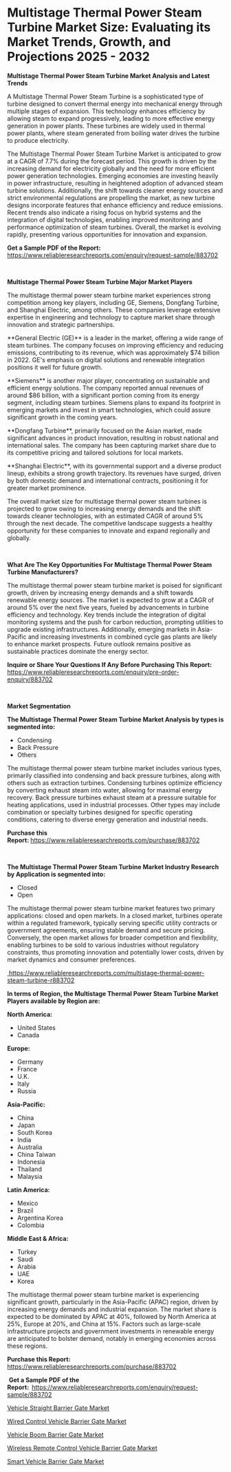 <p><h1>Multistage Thermal Power Steam Turbine Market Size: Evaluating its Market Trends, Growth, and Projections 2025 - 2032</h1></p><p><strong>Multistage Thermal Power Steam Turbine Market Analysis and Latest Trends</strong></p>
<p><p>A Multistage Thermal Power Steam Turbine is a sophisticated type of turbine designed to convert thermal energy into mechanical energy through multiple stages of expansion. This technology enhances efficiency by allowing steam to expand progressively, leading to more effective energy generation in power plants. These turbines are widely used in thermal power plants, where steam generated from boiling water drives the turbine to produce electricity.</p><p>The Multistage Thermal Power Steam Turbine Market is anticipated to grow at a CAGR of 7.7% during the forecast period. This growth is driven by the increasing demand for electricity globally and the need for more efficient power generation technologies. Emerging economies are investing heavily in power infrastructure, resulting in heightened adoption of advanced steam turbine solutions. Additionally, the shift towards cleaner energy sources and strict environmental regulations are propelling the market, as new turbine designs incorporate features that enhance efficiency and reduce emissions. Recent trends also indicate a rising focus on hybrid systems and the integration of digital technologies, enabling improved monitoring and performance optimization of steam turbines. Overall, the market is evolving rapidly, presenting various opportunities for innovation and expansion.</p></p>
<p><strong>Get a Sample PDF of the Report:&nbsp;</strong> <a href="https://www.reliableresearchreports.com/enquiry/request-sample/883702?utm_campaign=114&utm_medium=2&utm_source=Github&utm_content=ia&utm_term=24022025&utm_id=multistage-thermal-power-steam-turbine">https://www.reliableresearchreports.com/enquiry/request-sample/883702</a></p>
<p>&nbsp;</p>
<p><strong>Multistage Thermal Power Steam Turbine Major Market Players</strong></p>
<p><p>The multistage thermal power steam turbine market experiences strong competition among key players, including GE, Siemens, Dongfang Turbine, and Shanghai Electric, among others. These companies leverage extensive expertise in engineering and technology to capture market share through innovation and strategic partnerships.</p><p>**General Electric (GE)** is a leader in the market, offering a wide range of steam turbines. The company focuses on improving efficiency and reducing emissions, contributing to its revenue, which was approximately $74 billion in 2022. GE's emphasis on digital solutions and renewable integration positions it well for future growth.</p><p>**Siemens** is another major player, concentrating on sustainable and efficient energy solutions. The company reported annual revenues of around $86 billion, with a significant portion coming from its energy segment, including steam turbines. Siemens plans to expand its footprint in emerging markets and invest in smart technologies, which could assure significant growth in the coming years.</p><p>**Dongfang Turbine**, primarily focused on the Asian market, made significant advances in product innovation, resulting in robust national and international sales. The company has been capturing market share due to its competitive pricing and tailored solutions for local markets.</p><p>**Shanghai Electric**, with its governmental support and a diverse product lineup, exhibits a strong growth trajectory. Its revenues have surged, driven by both domestic demand and international contracts, positioning it for greater market prominence.</p><p>The overall market size for multistage thermal power steam turbines is projected to grow owing to increasing energy demands and the shift towards cleaner technologies, with an estimated CAGR of around 5% through the next decade. The competitive landscape suggests a healthy opportunity for these companies to innovate and expand regionally and globally.</p></p>
<p>&nbsp;</p>
<p><strong>What Are The Key Opportunities For Multistage Thermal Power Steam Turbine Manufacturers?</strong></p>
<p><p>The multistage thermal power steam turbine market is poised for significant growth, driven by increasing energy demands and a shift towards renewable energy sources. The market is expected to grow at a CAGR of around 5% over the next five years, fueled by advancements in turbine efficiency and technology. Key trends include the integration of digital monitoring systems and the push for carbon reduction, prompting utilities to upgrade existing infrastructures. Additionally, emerging markets in Asia-Pacific and increasing investments in combined cycle gas plants are likely to enhance market prospects. Future outlook remains positive as sustainable practices dominate the energy sector.</p></p>
<p><strong>Inquire or Share Your Questions If Any Before Purchasing This Report:</strong> <a href="https://www.reliableresearchreports.com/enquiry/pre-order-enquiry/883702?utm_campaign=114&utm_medium=2&utm_source=Github&utm_content=ia&utm_term=24022025&utm_id=multistage-thermal-power-steam-turbine">https://www.reliableresearchreports.com/enquiry/pre-order-enquiry/883702</a></p>
<p>&nbsp;</p>
<p><strong>Market Segmentation</strong></p>
<p><strong>The Multistage Thermal Power Steam Turbine Market Analysis by types is segmented into:</strong></p>
<p><ul><li>Condensing</li><li>Back Pressure</li><li>Others</li></ul></p>
<p><p>The multistage thermal power steam turbine market includes various types, primarily classified into condensing and back pressure turbines, along with others such as extraction turbines. Condensing turbines optimize efficiency by converting exhaust steam into water, allowing for maximal energy recovery. Back pressure turbines exhaust steam at a pressure suitable for heating applications, used in industrial processes. Other types may include combination or specialty turbines designed for specific operating conditions, catering to diverse energy generation and industrial needs.</p></p>
<p><strong>Purchase this Report:&nbsp;</strong><a href="https://www.reliableresearchreports.com/purchase/883702?utm_campaign=114&utm_medium=2&utm_source=Github&utm_content=ia&utm_term=24022025&utm_id=multistage-thermal-power-steam-turbine">https://www.reliableresearchreports.com/purchase/883702</a></p>
<p>&nbsp;</p>
<p><strong>The Multistage Thermal Power Steam Turbine Market Industry Research by Application is segmented into:</strong></p>
<p><ul><li>Closed</li><li>Open</li></ul></p>
<p><p>The multistage thermal power steam turbine market features two primary applications: closed and open markets. In a closed market, turbines operate within a regulated framework, typically serving specific utility contracts or government agreements, ensuring stable demand and secure pricing. Conversely, the open market allows for broader competition and flexibility, enabling turbines to be sold to various industries without regulatory constraints, thus promoting innovation and potentially lower costs, driven by market dynamics and consumer preferences.</p></p>
<p><a href="https://www.reliableresearchreports.com/multistage-thermal-power-steam-turbine-r883702?utm_campaign=114&utm_medium=2&utm_source=Github&utm_content=ia&utm_term=24022025&utm_id=multistage-thermal-power-steam-turbine">&nbsp;https://www.reliableresearchreports.com/multistage-thermal-power-steam-turbine-r883702</a></p>
<p><strong>In terms of Region, the Multistage Thermal Power Steam Turbine Market Players available by Region are:</strong></p>
<p>
    <p> <strong> North America: </strong>
        <ul>
            <li>United States</li>
            <li>Canada</li>
        </ul>
        </p> 
    <p> <strong> Europe: </strong>
        <ul>
            <li>Germany</li>
            <li>France</li>
            <li>U.K.</li>
            <li>Italy</li>
            <li>Russia</li>
        </ul>
        </p> 
    <p> <strong> Asia-Pacific: </strong>
        <ul>
            <li>China</li>
            <li>Japan</li>
            <li>South Korea</li>
            <li>India</li>
            <li>Australia</li>
            <li>China Taiwan</li>
            <li>Indonesia</li>
            <li>Thailand</li>
            <li>Malaysia</li>
        </ul>
        </p> 
    <p> <strong> Latin America: </strong>
        <ul>
            <li>Mexico</li>
            <li>Brazil</li>
            <li>Argentina Korea</li>
            <li>Colombia</li>
        </ul>
        </p> 
    <p> <strong> Middle East & Africa: </strong>
        <ul>
            <li>Turkey</li>
            <li>Saudi</li>
            <li>Arabia</li>
            <li>UAE</li>
            <li>Korea</li>
        </ul>
    </p>
    </p>
<p><p>The multistage thermal power steam turbine market is experiencing significant growth, particularly in the Asia-Pacific (APAC) region, driven by increasing energy demands and industrial expansion. The market share is expected to be dominated by APAC at 40%, followed by North America at 25%, Europe at 20%, and China at 15%. Factors such as large-scale infrastructure projects and government investments in renewable energy are anticipated to bolster demand, notably in emerging economies across these regions.</p></p>
<p><strong>Purchase this Report: </strong><a href="https://www.reliableresearchreports.com/purchase/883702?utm_campaign=114&utm_medium=2&utm_source=Github&utm_content=ia&utm_term=24022025&utm_id=multistage-thermal-power-steam-turbine">https://www.reliableresearchreports.com/purchase/883702</a></p>
<p>&nbsp;<strong>Get a Sample PDF of the Report:&nbsp;&nbsp;</strong><a href="https://www.reliableresearchreports.com/enquiry/request-sample/883702?utm_campaign=114&utm_medium=2&utm_source=Github&utm_content=ia&utm_term=24022025&utm_id=multistage-thermal-power-steam-turbine">https://www.reliableresearchreports.com/enquiry/request-sample/883702</a></p>
<p><strong></strong></p>
<p><p><a href="https://github.com/ximensbisade/Market-Research-Report-List-1/blob/main/vehicle-straight-barrier-gate-market.md?utm_campaign=114&utm_medium=2&utm_source=Github&utm_content=ia&utm_term=24022025&utm_id=multistage-thermal-power-steam-turbine">Vehicle Straight Barrier Gate Market</a></p><p><a href="https://github.com/amagloeaad54/Market-Research-Report-List-1/blob/main/wired-control-vehicle-barrier-gate-market.md?utm_campaign=114&utm_medium=2&utm_source=Github&utm_content=ia&utm_term=24022025&utm_id=multistage-thermal-power-steam-turbine">Wired Control Vehicle Barrier Gate Market</a></p><p><a href="https://github.com/dobinibric2m/Market-Research-Report-List-1/blob/main/vehicle-boom-barrier-gate-market.md?utm_campaign=114&utm_medium=2&utm_source=Github&utm_content=ia&utm_term=24022025&utm_id=multistage-thermal-power-steam-turbine">Vehicle Boom Barrier Gate Market</a></p><p><a href="https://github.com/jenesgembev1/Market-Research-Report-List-1/blob/main/wireless-remote-control-vehicle-barrier-gate-market.md?utm_campaign=114&utm_medium=2&utm_source=Github&utm_content=ia&utm_term=24022025&utm_id=multistage-thermal-power-steam-turbine">Wireless Remote Control Vehicle Barrier Gate Market</a></p><p><a href="https://github.com/neiridionna/Market-Research-Report-List-1/blob/main/smart-vehicle-barrier-gate-market.md?utm_campaign=114&utm_medium=2&utm_source=Github&utm_content=ia&utm_term=24022025&utm_id=multistage-thermal-power-steam-turbine">Smart Vehicle Barrier Gate Market</a></p></p>